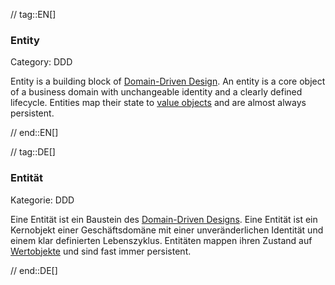 // tag::EN[]
### Entity
Category: DDD

Entity is a building block of [Domain-Driven Design](#term-DDD). An entity is a core object of a business domain with unchangeable identity and a clearly defined lifecycle. Entities map their state to [value objects](#term-value-object) and are almost always persistent.


// end::EN[]

// tag::DE[]
### Entität

Kategorie: DDD

Eine Entität ist ein Baustein des [Domain-Driven
Designs](#term-DDD). Eine Entität ist ein Kernobjekt einer
Geschäftsdomäne mit einer unveränderlichen Identität und einem klar
definierten Lebenszyklus. Entitäten mappen ihren Zustand
auf [Wertobjekte](#term-value-object) und sind fast
immer persistent.



// end::DE[]


